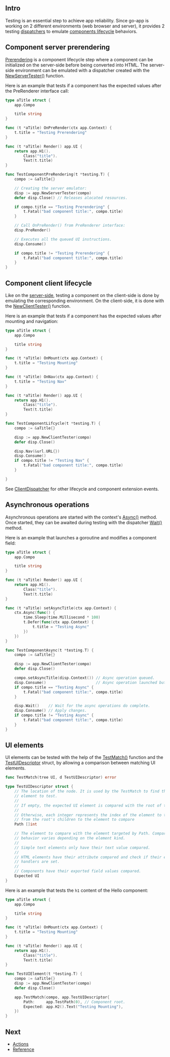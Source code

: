## Intro

Testing is an essential step to achieve app reliability. Since go-app is working on 2 different environments (web browser and server), it provides 2 testing [dispatchers](/reference#Dispatcher) to emulate [components lifecycle](/components#lifecycle-events) behaviors.

## Component server prerendering

[Prerendering](/components#prerender) is a component lifecycle step where a component can be initialized on the server-side before being converted into HTML. The server-side environment can be emulated with a dispatcher created with the [NewServerTester()](/reference#NewServerTester) function.

Here is an example that tests if a component has the expected values after the PreRenderer interface call:

```go
type aTitle struct {
	app.Compo

	title string
}

func (t *aTitle) OnPreRender(ctx app.Context) {
	t.title = "Testing Prerendering"
}

func (t *aTitle) Render() app.UI {
	return app.H1().
		Class("title").
		Text(t.title)
}

func TestComponentPreRendering(t *testing.T) {
	compo := &aTitle{}

	// Creating the server emulator:
	disp := app.NewServerTester(compo)
	defer disp.Close() // Releases alocated resources.

	if compo.title == "Testing Prerendering" {
		t.Fatal("bad component title:", compo.title)
	}

	// Call OnPreRender() from PreRenderer interface:
	disp.PreRender()

	// Executes all the queued UI instructions.
	disp.Consume()

	if compo.title != "Testing Prerendering" {
		t.Fatal("bad component title:", compo.title)
	}
}
```

## Component client lifecycle

Like on the [server-side](#testing-component-server-prerendering), testing a component on the client-side is done by emulating the corresponding environment. On the client-side, it is done with the [NewClientTester()](/reference#NewClientTester) function.

Here is an example that tests if a component has the expected values after mounting and navigation:

```go
type aTitle struct {
	app.Compo

	title string
}

func (t *aTitle) OnMount(ctx app.Context) {
	t.title = "Testing Mounting"
}

func (t *aTitle) OnNav(ctx app.Context) {
	t.title = "Testing Nav"
}

func (t *aTitle) Render() app.UI {
	return app.H1().
		Class("title").
		Text(t.title)
}

func TestComponentLifcycle(t *testing.T) {
	compo := &aTitle{}

	disp := app.NewClientTester(compo)
	defer disp.Close()

	disp.Nav(&url.URL{})
	disp.Consume()
	if compo.title != "Testing Nav" {
		t.Fatal("bad component title:", compo.title)
	}

}
```

See [ClientDispatcher](/reference#ClientDispatcher) for other lifecycle and component extension events.

## Asynchronous operations

Asynchronous operations are started with the context's [Async()](/concurrency#async) method. Once started, they can be awaited during testing with the dispatcher [Wait()](/reference#Dispatcher) method.

Here is an example that launches a goroutine and modifies a component field:

```go
type aTitle struct {
	app.Compo

	title string
}

func (t *aTitle) Render() app.UI {
	return app.H1().
		Class("title").
		Text(t.title)
}

func (t *aTitle) setAsyncTitle(ctx app.Context) {
	ctx.Async(func() {
		time.Sleep(time.Millisecond * 100)
		t.Defer(func(ctx app.Context) {
			t.title = "Testing Async"
		})
	})
}

func TestComponentAsync(t *testing.T) {
	compo := &aTitle{}

	disp := app.NewClientTester(compo)
	defer disp.Close()

	compo.setAsyncTitle(disp.Context()) // Async operation queued.
	disp.Consume()                      // Async operation launched but not completed.
	if compo.title == "Testing Async" {
		t.Fatal("bad component title:", compo.title)
	}

	disp.Wait()    // Wait for the async operations do complete.
	disp.Consume() // Apply changes.
	if compo.title != "Testing Async" {
		t.Fatal("bad component title:", compo.title)
	}
}
```

## UI elements

UI elements can be tested with the help of the [TestMatch()](/reference#TestMatch) function and the [TestUIDescriptor](/reference#TestUIDescriptor) struct, by allowing a comparison between matching UI elements.

```go
func TestMatch(tree UI, d TestUIDescriptor) error
```

```go
type TestUIDescriptor struct {
    // The location of the node. It is used by the TestMatch to find the
    // element to test.
    //
    // If empty, the expected UI element is compared with the root of the tree.
    //
    // Otherwise, each integer represents the index of the element to traverse,
    // from the root's children to the element to compare
    Path []int

    // The element to compare with the element targeted by Path. Compare
    // behavior varies depending on the element kind.
    //
    // Simple text elements only have their text value compared.
    //
    // HTML elements have their attribute compared and check if their event
    // handlers are set.
    //
    // Components have their exported field values compared.
    Expected UI
}
```

Here is an example that tests the `h1` content of the Hello component:

```go
type aTitle struct {
	app.Compo

	title string
}

func (t *aTitle) OnMount(ctx app.Context) {
	t.title = "Testing Mounting"
}

func (t *aTitle) Render() app.UI {
	return app.H1().
		Class("title").
		Text(t.title)
}

func TestUIElement(t *testing.T) {
	compo := &aTitle{}
	disp := app.NewClientTester(compo)
	defer disp.Close()

	app.TestMatch(compo, app.TestUIDescriptor{
		Path:     app.TestPath(0), // Component root.
		Expected: app.H2().Text("Testing Mounting"),
	})
}

```

## Next

- [Actions](/actions)
- [Reference](/reference)
